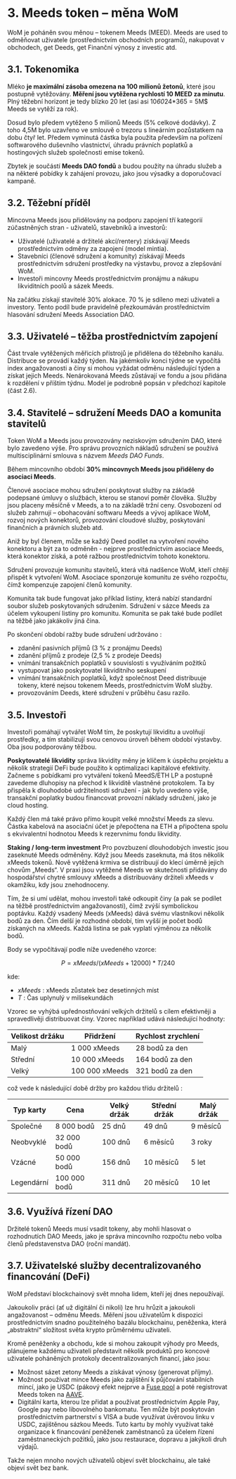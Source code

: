 # 3. Meeds token – měna WoM

WoM je poháněn svou měnou – tokenem Meeds (MEED). Meeds are used to odměňovat uživatele (prostřednictvím obchodních programů), nakupovat v obchodech, get Deeds, get Finanční výnosy z investic atd.

## 3.1. Tokenomika

Mléko **je maximální zásoba omezena na 100 milionů žetonů**, které jsou postupně vytěžovány. **Měření jsou vytěžena rychlostí 10 MEED za minutu**. Plný těžební horizont je tedy blízko 20 let (asi asi 10*60*24*365 = 5M$ Meeds se vytěží za rok).

Dosud bylo předem vytěženo 5 milionů Meeds (5% celkové dodávky). Z toho 4,5M bylo uzavřeno ve smlouvě o trezoru s lineárním pozůstatkem na dobu čtyř let. Předem vyminutá částka byla použita především na pořízení softwarového duševního vlastnictví, úhradu právních poplatků a hostingových služeb společnosti emise tokenů.

Zbytek je součástí __Meeds DAO fondů__ a budou použity na úhradu služeb a na některé pobídky k zahájení provozu, jako jsou výsadky a doporučovací kampaně.


## 3.2. Těžební příděl

Mincovna Meeds jsou přidělovány na podporu zapojení tří kategorií zúčastněných stran - uživatelů, stavebníků a investorů:

- Uživatelé (uživatelé a držitelé akcí/rentery) získávají Meeds prostřednictvím odměny za zapojení (model mintia).
- Stavebníci (členové sdružení a komunity) získávají Meeds prostřednictvím sdružení prostředky na výstavbu, provoz a zlepšování WoM.
- Investoři mincovny Meeds prostřednictvím pronájmu a nákupu likviditních poolů a sázek Meeds.

Na začátku získají stavitelé 30% alokace. 70 % je sdíleno mezi uživateli a investory. Tento podíl bude pravidelně přezkoumáván prostřednictvím hlasování sdružení Meeds Association DAO.

## 3.3. Uživatelé – těžba prostřednictvím zapojení

Část trvale vytěžených měřicích přístrojů je přidělena do těžebního kanálu. Distribuce se provádí každý týden. Na jakémkoliv konci týdne se vypočítá index angažovanosti a činy si mohou vyžádat odměnu následující týden a získat jejich Meeds. Nenárokovaná Meeds zůstávají ve fondu a jsou přidána k rozdělení v příštím týdnu. Model je podrobně popsán v předchozí kapitole (část 2.6).

## 3.4. Stavitelé – sdružení Meeds DAO a komunita stavitelů

Token WoM a Meeds jsou provozovány neziskovým sdružením DAO, které bylo zavedeno výše. Pro správu provozních nákladů sdružení se používá multisciplinární smlouva s názvem _Meeds DAO Funds_.

Během mincovního období **30% mincovnych Meeds jsou přiděleny do asociaci Meeds**.

Členové asociace mohou sdružení poskytovat služby na základě podepsané úmluvy o službách, kterou se stanoví poměr člověka. Služby jsou placeny měsíčně v Meeds, a to na základě tržní ceny. Osvobození od služeb zahrnují – obohacování softwaru Meeds a vývoj aplikace WoM, rozvoj nových konektorů, provozování cloudové služby, poskytování finančních a právních služeb atd.

Aniž by byl členem, může se každý Deed podílet na vytvoření nového konektoru a být za to odměněn - nejprve prostřednictvím asociace Meeds, která konektor získá, a poté ražbou prostřednictvím tohoto konektoru.

Sdružení provozuje komunitu stavitelů, která vítá nadšence WoM, kteří chtějí přispět k vytvoření WoM. Asociace sponzoruje komunitu ze svého rozpočtu, čímž kompenzuje zapojení členů komunity.

Komunita tak bude fungovat jako příklad listiny, která nabízí standardní soubor služeb poskytovaných sdružením. Sdružení v sázce Meeds za účelem vykoupení listiny pro komunitu. Komunita se pak také bude podílet na těžbě jako jakákoliv jiná čina.

Po skončení období ražby bude sdružení udržováno :

- zdanění pasivních příjmů (3 % z pronájmu Deeds)
- zdanění příjmů z prodeje (2,5 % z prodeje Deeds)
- vnímání transakčních poplatků v souvislosti s využíváním požitků
- vystupovat jako poskytovatel likviditního seskupení
- vnímání transakčních poplatků, když společnost Deed distribuuje tokeny, které nejsou tokenem Meeds, prostřednictvím WoM služby.
- provozováním Deeds, které sdružení v průběhu času razilo.


## 3.5. Investoři

Investoři pomáhají vytvářet WoM tím, že poskytují likviditu a uvolňují prostředky, a tím stabilizují svou cenovou úroveň během období výstavby. Oba jsou podporovány těžbou.

**Poskytovatelé likvidity** správa likvidity měny je klíčem k úspěchu projektu a několik strategií DeFi bude použito k optimalizaci kapitálové efektivity. Začneme s pobídkami pro vytváření tokenů MeedS/ETH LP a postupně zavedeme dluhopisy na přechod k likviditě vlastněné protokolem. Ta by přispěla k dlouhodobé udržitelnosti sdružení - jak bylo uvedeno výše, transakční poplatky budou financovat provozní náklady sdružení, jako je cloud hosting.

Každý člen má také právo přímo koupit velké množství Meeds za slevu. Částka kabelová na asociační účet je přepočtena na ETH a připočtena spolu s ekvivalentní hodnotou Meeds k rezervnímu fondu likvidity.

**Staking / long-term investment** Pro povzbuzení dlouhodobých investic jsou zaseknuté Meeds odměněny. Když jsou Meeds zaseknuta, má štos několik xMeeds tokenů. Nově vytěžená krmiva se distribuují do klecí úměrně jejich chovům „Meeds“. V praxi jsou vytěžené Meeds ve skutečnosti přidávány do hospodářství chytré smlouvy xMeeds a distribuovány držiteli xMeeds v okamžiku, kdy jsou znehodnoceny.

Tím, že si umí udělat, mohou investoři také odkoupit činy (a pak se podílet na těžbě prostřednictvím angažovanosti), čímž zvýší symbolickou poptávku. Každý vsadený Meeds (xMeeds) dává svému vlastníkovi několik bodů za den. Čím delší je rozhodné období, tím vyšší je počet bodů získaných na xMeeds. Každá listina se pak vyplatí výměnou za několik bodů.

Body se vypočítávají podle níže uvedeného vzorce:

 $$ P = xMeeds / (xMeeds + 12000) * T / 240 $$

 kde:

- $xMeeds$ : xMeeds zůstatek bez desetinných míst
- $T$ : Čas uplynulý v milisekundách

Vzorec se vyhýbá upřednostňování velkých držitelů s cílem efektivněji a spravedlivěji distribuovat činy. Vzorec například udává následující hodnoty:

| **Velikost držáku** | **Přidržení**  | **Rychlost zrychlení** |
| ------------------- | -------------- | ---------------------- |
| Malý                | 1 000 xMeeds   | 28 bodů za den         |
| Střední             | 10 000 xMeeds  | 164 bodů za den        |
| Velký               | 100 000 xMeeds | 321 bodů za den        |


což vede k následující době držby pro každou třídu držitelů :

| **Typ karty** | **Cena**     | **Velký držák** | **Střední držák** | **Malý držák** |
| ------------- | ------------ | --------------- | ----------------- | -------------- |
| Společné      | 8 000 bodů   | 25 dnů          | 49 dnů            | 9 měsíců       |
| Neobvyklé     | 32 000 bodů  | 100 dnů         | 6 měsíců          | 3 roky         |
| Vzácné        | 50 000 bodů  | 156 dnů         | 10 měsíců         | 5 let          |
| Legendární    | 100 000 bodů | 311 dnů         | 20 měsíců         | 10 let         |

## 3.6. Využívá řízení DAO

Držitelé tokenů Meeds musí vsadit tokeny, aby mohli hlasovat o rozhodnutích DAO Meeds, jako je správa mincovního rozpočtu nebo volba členů představenstva DAO (roční mandát).

## 3.7. Uživatelské služby decentralizovaného financování (DeFi)

WoM představí blockchainový svět mnoha lidem, kteří jej dnes nepoužívají.

Jakoukoliv práci (ať už digitální či nikoli) lze hru hrůzit a jakoukoli angažovanost – odměnu Meeds. Měření jsou uživatelům k dispozici prostřednictvím snadno použitelného bazálu blockchainu, peněženka, která „abstraktní“ složitost světa krypto průměrnému uživateli.

Kromě peněženky a obchodu, kde si mohou zakoupit výhody pro Meeds, plánujeme každému uživateli představit několik produktů pro koncové uživatele poháněných protokoly decentralizovaných financí, jako jsou:

- Možnost sázet zetony Meeds a získávat výnosy (generovat příjmy).
- Možnost používat mince Meeds jako zajištění k půjčování stabilních mincí, jako je USDC (pákový efekt nejprve a [Fuse pool](https://app.rari.capital/fuse) a poté registrovat Meeds token na [AAVE](https://aave.com/).
- Digitální karta, kterou lze přidat a používat prostřednictvím Apple Pay, Google pay nebo libovolného bankomatu. Ten může být poskytován prostřednictvím partnerství s VISA a bude využívat úvěrovou linku v USDC, zajištěnou sázkou Meeds. Tuto kartu by mohly využívat také organizace k financování peněženek zaměstnanců za účelem řízení zaměstnaneckých požitků, jako jsou restaurace, dopravu a jakýkoli druh výdajů.

Takže nejen mnoho nových uživatelů objeví svět blockchainu, ale také objeví svět bez bank.

 
